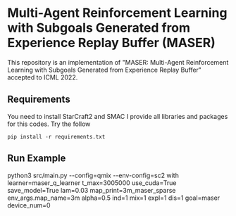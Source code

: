 # Multi-Agent Reinforcement Learning with Subgoals Generated from Experience Replay Buffer (MASER)
This repository is an implementation of "MASER: Multi-Agent Reinforcement Learning with Subgoals Generated from Experience Replay Buffer" accepted to ICML 2022.

## Requirements
You need to install StarCraft2 and SMAC
I provide all libraries and packages for this codes. Try the follow
```
pip install -r requirements.txt
```


## Run Example 

python3 src/main.py --config=qmix --env-config=sc2 with learner=maser_q_learner t_max=3005000 use_cuda=True save_model=True lam=0.03 map_print=3m_maser_sparse env_args.map_name=3m alpha=0.5 ind=1 mix=1 expl=1 dis=1 goal=maser device_num=0
